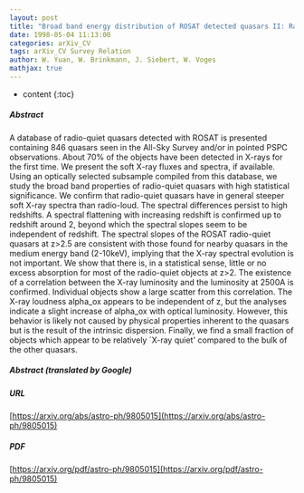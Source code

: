 ```yaml
---
layout: post
title: "Broad band energy distribution of ROSAT detected quasars II: Radio-quiet objects"
date: 1998-05-04 11:13:00
categories: arXiv_CV
tags: arXiv_CV Survey Relation
author: W. Yuan, W. Brinkmann, J. Siebert, W. Voges
mathjax: true
---
```


* content
{:toc}

##### Abstract
A database of radio-quiet quasars detected with ROSAT is presented containing 846 quasars seen in the All-Sky Survey and/or in pointed PSPC observations. About 70% of the objects have been detected in X-rays for the first time. We present the soft X-ray fluxes and spectra, if available. Using an optically selected subsample compiled from this database, we study the broad band properties of radio-quiet quasars with high statistical significance. We confirm that radio-quiet quasars have in general steeper soft X-ray spectra than radio-loud. The spectral differences persist to high redshifts. A spectral flattening with increasing redshift is confirmed up to redshift around 2, beyond which the spectral slopes seem to be independent of redshift. The spectral slopes of the ROSAT radio-quiet quasars at z>2.5 are consistent with those found for nearby quasars in the medium energy band (2-10keV), implying that the X-ray spectral evolution is not important. We show that there is, in a statistical sense, little or no excess absorption for most of the radio-quiet objects at z>2. The existence of a correlation between the X-ray luminosity and the luminosity at 2500A is confirmed. Individual objects show a large scatter from this correlation. The X-ray loudness alpha_ox appears to be independent of z, but the analyses indicate a slight increase of alpha_ox with optical luminosity. However, this behavior is likely not caused by physical properties inherent to the quasars but is the result of the intrinsic dispersion. Finally, we find a small fraction of objects which appear to be relatively `X-ray quiet' compared to the bulk of the other quasars.

##### Abstract (translated by Google)


##### URL
[https://arxiv.org/abs/astro-ph/9805015](https://arxiv.org/abs/astro-ph/9805015)

##### PDF
[https://arxiv.org/pdf/astro-ph/9805015](https://arxiv.org/pdf/astro-ph/9805015)

